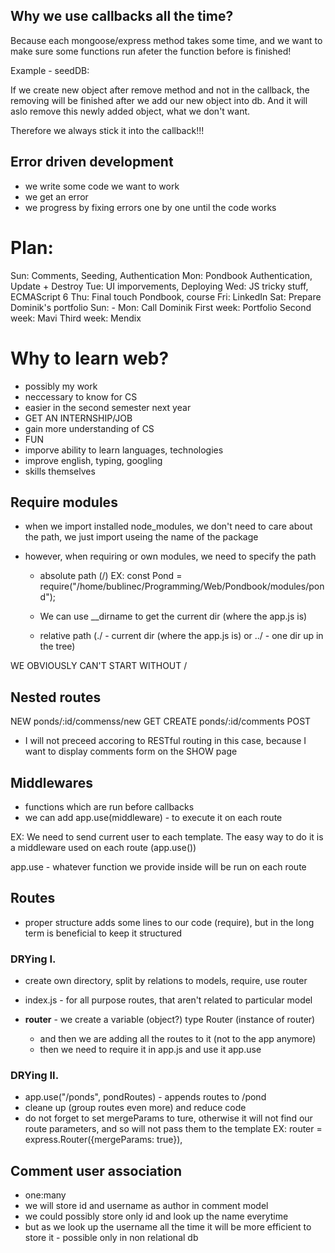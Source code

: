 ## Why we use callbacks all the time? 

Because each mongoose/express method takes some time,
and we want to make sure some functions run afeter 
the function before is finished!

Example - seedDB:

If we create new object after remove method and not in the callback,
the removing will be finished after we add our new object into db.
And it will aslo remove this newly added object, what we don't want.

Therefore we always stick it into the callback!!!

## Error driven development
- we write some code we want to work
- we get an error
- we progress by fixing errors one by one until the code works

# Plan:
Sun: Comments, Seeding, Authentication
Mon: Pondbook Authentication, Update + Destroy
Tue: UI imporvements, Deploying
Wed: JS tricky stuff, ECMAScript 6
Thu: Final touch Pondbook, course
Fri: LinkedIn
Sat: Prepare Dominik's portfolio
Sun: -
Mon: Call Dominik
First  week: Portfolio
Second week: Mavi
Third  week: Mendix

# Why to learn web?

- possibly my work
- neccessary to know for CS
- easier in the second semester next year
- GET AN INTERNSHIP/JOB
- gain more understanding of CS
- FUN
- imporve ability to learn languages, technologies
- improve english, typing, googling
- skills themselves

## Require modules

- when we import installed node_modules, we don't need to care about the path, we just import useing the name of the package

- however, when requiring or own modules, we need to specify the path
    * absolute path (/)
    EX: 
    const Pond = require("/home/bublinec/Programming/Web/Pondbook/modules/pond");

    * We can use __dirname to get the current dir (where the app.js is)

    * relative path (./ - current dir (where the app.js is) or ../ - one dir up in the tree)

WE OBVIOUSLY CAN'T START WITHOUT /

## Nested routes

NEW     ponds/:id/commenss/new          GET
CREATE  ponds/:id/comments              POST

- I will not preceed accoring to RESTful routing in this case, because I want to display comments form on the SHOW page

## Middlewares

- functions which are run before callbacks
- we can add app.use(middleware) - to execute it on each route

EX:
We need to send current user to each template.
The easy way to do it is a middleware used on each route (app.use())

app.use - whatever function we provide inside will be run on each route

## Routes

- proper structure adds some lines to our code (require), but in the long term is beneficial to keep it structured

### DRYing I.

- create own directory, split by relations to models, require, use router
- index.js - for all purpose routes, that aren't related to particular model

- **router** - we create a variable (object?) type Router (instance of router)
    - and then we are adding all the routes to it (not to the app anymore)
    - then we need to require it in app.js and use it app.use

### DRYing II.
- app.use("/ponds", pondRoutes) - appends routes to /pond
- cleane up (group routes even more) and reduce code
- do not forget to set mergeParams to ture, otherwise it will not find our route parameters, and so will not pass them to the template
EX: router = express.Router({mergeParams: true}),

## Comment user association
- one:many
- we will store id and username as author in comment model
- we could possibly store only id and look up the name everytime
- but as we look up the username all the time it will be more efficient to store it - possible only in non relational db

